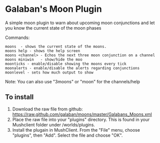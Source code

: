 # Galaban's Moon Plugin
A simple moon plugin to warn about upcoming moon conjunctions and let you know the current state of the moon phases

Commands:

    moons  - shows the current state of the moons.
    moons help - shows the help screen
    moons <channel> - Echos the next three moon conjunction on a channel
    moons miniwin   - show/hide the moo
    moonticks - enable/disable showing the moons every tick
    moonalerts - enable/disable the alerts regarding conjunctions
    moonlevel - sets how much output to show

Note: You can also use "3moons" or "moon" for the channels/help

## To install
1. Download the raw file from github:
https://raw.github.com/galaban/moons/master/Galabans_Moons.xml
2. Place the raw file into your "plugins" directory.  This is found in your Mushclient folder under /worlds/plugins.
3. Install the plugain in MushClient.  From the "File" menu, choose "plugins", then "Add".  Select the file and choose "OK".
